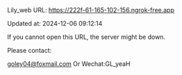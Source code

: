 Lily_web URL: https://222f-61-165-102-156.ngrok-free.app

Updated at: 2024-12-06 09:12:14

If you cannot open this URL, the server might be down.

Please contact: 

goley04@foxmail.com Or Wechat:GL_yeaH